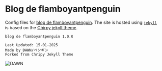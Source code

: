 # Blog de flamboyantpenguin

Config files for [blog de flamboyantpenguin](https://blog.flamboyantpenguin.in). The site is hosted using [`jekyll`](https://jekyllrb.com) is based on the [Chirpy jekyll theme](https://github.com/cotes2020/jekyll-theme-chirpy).

```Txt
blog de flamboyantpenguin 1.0.0

Last Updated: 15-01-2025
Made by DAWN/ペンギン
Forked from Chripy Jekyll Theme
```

![DAWN](https://cdn.dawn.org.in/main/DAWN.svg)
